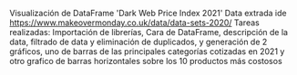 Visualización de DataFrame 'Dark Web Price Index 2021'
Data extrada ide https://www.makeovermonday.co.uk/data/data-sets-2020/
Tareas realizadas: Importación de librerías, Cara de DataFrame, descripción de la data, filtrado de data y eliminación de duplicados, y generación de 2 gráficos, uno de barras de las principales categorías cotizadas en 2021 y otro grafico de barras horizontales sobre los 10 productos más costosos 
